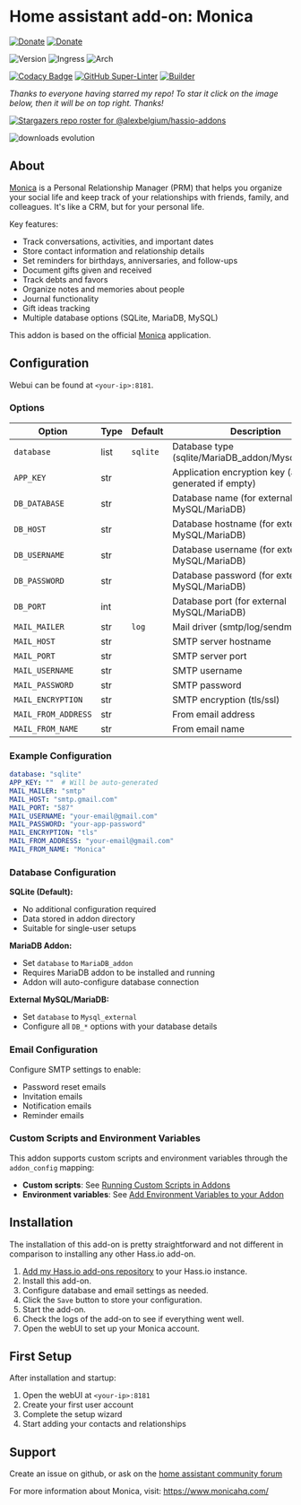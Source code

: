 # Home assistant add-on: Monica

[![Donate][donation-badge]](https://www.buymeacoffee.com/alexbelgium)
[![Donate][paypal-badge]](https://www.paypal.com/donate/?hosted_button_id=DZFULJZTP3UQA)

![Version](https://img.shields.io/badge/dynamic/yaml?label=Version&query=%24.version&url=https%3A%2F%2Fraw.githubusercontent.com%2Falexbelgium%2Fhassio-addons%2Fmaster%2Fmonica%2Fconfig.yaml)
![Ingress](https://img.shields.io/badge/dynamic/yaml?label=Ingress&query=%24.ingress&url=https%3A%2F%2Fraw.githubusercontent.com%2Falexbelgium%2Fhassio-addons%2Fmaster%2Fmonica%2Fconfig.yaml)
![Arch](https://img.shields.io/badge/dynamic/yaml?color=success&label=Arch&query=%24.arch&url=https%3A%2F%2Fraw.githubusercontent.com%2Falexbelgium%2Fhassio-addons%2Fmaster%2Fmonica%2Fconfig.yaml)

[![Codacy Badge](https://app.codacy.com/project/badge/Grade/9c6cf10bdbba45ecb202d7f579b5be0e)](https://www.codacy.com/gh/alexbelgium/hassio-addons/dashboard?utm_source=github.com&utm_medium=referral&utm_content=alexbelgium/hassio-addons&utm_campaign=Badge_Grade)
[![GitHub Super-Linter](https://img.shields.io/github/actions/workflow/status/alexbelgium/hassio-addons/weekly-supelinter.yaml?label=Lint%20code%20base)](https://github.com/alexbelgium/hassio-addons/actions/workflows/weekly-supelinter.yaml)
[![Builder](https://img.shields.io/github/actions/workflow/status/alexbelgium/hassio-addons/onpush_builder.yaml?label=Builder)](https://github.com/alexbelgium/hassio-addons/actions/workflows/onpush_builder.yaml)

[donation-badge]: https://img.shields.io/badge/Buy%20me%20a%20coffee%20(no%20paypal)-%23d32f2f?logo=buy-me-a-coffee&style=flat&logoColor=white
[paypal-badge]: https://img.shields.io/badge/Buy%20me%20a%20coffee%20with%20Paypal-0070BA?logo=paypal&style=flat&logoColor=white

_Thanks to everyone having starred my repo! To star it click on the image below, then it will be on top right. Thanks!_

[![Stargazers repo roster for @alexbelgium/hassio-addons](https://raw.githubusercontent.com/alexbelgium/hassio-addons/master/.github/stars2.svg)](https://github.com/alexbelgium/hassio-addons/stargazers)

![downloads evolution](https://raw.githubusercontent.com/alexbelgium/hassio-addons/master/monica/stats.png)

## About

[Monica](https://www.monicahq.com/) is a Personal Relationship Manager (PRM) that helps you organize your social life and keep track of your relationships with friends, family, and colleagues. It's like a CRM, but for your personal life.

Key features:
- Track conversations, activities, and important dates
- Store contact information and relationship details
- Set reminders for birthdays, anniversaries, and follow-ups
- Document gifts given and received
- Track debts and favors
- Organize notes and memories about people
- Journal functionality
- Gift ideas tracking
- Multiple database options (SQLite, MariaDB, MySQL)

This addon is based on the official [Monica](https://github.com/monicahq/monica) application.

## Configuration

Webui can be found at `<your-ip>:8181`.

### Options

| Option | Type | Default | Description |
|--------|------|---------|-------------|
| `database` | list | `sqlite` | Database type (sqlite/MariaDB_addon/Mysql_external) |
| `APP_KEY` | str | | Application encryption key (auto-generated if empty) |
| `DB_DATABASE` | str | | Database name (for external MySQL/MariaDB) |
| `DB_HOST` | str | | Database hostname (for external MySQL/MariaDB) |
| `DB_USERNAME` | str | | Database username (for external MySQL/MariaDB) |
| `DB_PASSWORD` | str | | Database password (for external MySQL/MariaDB) |
| `DB_PORT` | int | | Database port (for external MySQL/MariaDB) |
| `MAIL_MAILER` | str | `log` | Mail driver (smtp/log/sendmail) |
| `MAIL_HOST` | str | | SMTP server hostname |
| `MAIL_PORT` | str | | SMTP server port |
| `MAIL_USERNAME` | str | | SMTP username |
| `MAIL_PASSWORD` | str | | SMTP password |
| `MAIL_ENCRYPTION` | str | | SMTP encryption (tls/ssl) |
| `MAIL_FROM_ADDRESS` | str | | From email address |
| `MAIL_FROM_NAME` | str | | From email name |

### Example Configuration

```yaml
database: "sqlite"
APP_KEY: ""  # Will be auto-generated
MAIL_MAILER: "smtp"
MAIL_HOST: "smtp.gmail.com"
MAIL_PORT: "587"
MAIL_USERNAME: "your-email@gmail.com"
MAIL_PASSWORD: "your-app-password"
MAIL_ENCRYPTION: "tls"
MAIL_FROM_ADDRESS: "your-email@gmail.com"
MAIL_FROM_NAME: "Monica"
```

### Database Configuration

**SQLite (Default):**
- No additional configuration required
- Data stored in addon directory
- Suitable for single-user setups

**MariaDB Addon:**
- Set `database` to `MariaDB_addon`
- Requires MariaDB addon to be installed and running
- Addon will auto-configure database connection

**External MySQL/MariaDB:**
- Set `database` to `Mysql_external`
- Configure all `DB_*` options with your database details

### Email Configuration

Configure SMTP settings to enable:
- Password reset emails
- Invitation emails
- Notification emails
- Reminder emails

### Custom Scripts and Environment Variables

This addon supports custom scripts and environment variables through the `addon_config` mapping:

- **Custom scripts**: See [Running Custom Scripts in Addons](https://github.com/alexbelgium/hassio-addons/wiki/Running-custom-scripts-in-Addons)
- **Environment variables**: See [Add Environment Variables to your Addon](https://github.com/alexbelgium/hassio-addons/wiki/Add-Environment-variables-to-your-Addon)

## Installation

The installation of this add-on is pretty straightforward and not different in
comparison to installing any other Hass.io add-on.

1. [Add my Hass.io add-ons repository][repository] to your Hass.io instance.
1. Install this add-on.
1. Configure database and email settings as needed.
1. Click the `Save` button to store your configuration.
1. Start the add-on.
1. Check the logs of the add-on to see if everything went well.
1. Open the webUI to set up your Monica account.

## First Setup

After installation and startup:

1. Open the webUI at `<your-ip>:8181`
2. Create your first user account
3. Complete the setup wizard
4. Start adding your contacts and relationships

## Support

Create an issue on github, or ask on the [home assistant community forum](https://community.home-assistant.io/)

For more information about Monica, visit: https://www.monicahq.com/

[repository]: https://github.com/alexbelgium/hassio-addons

